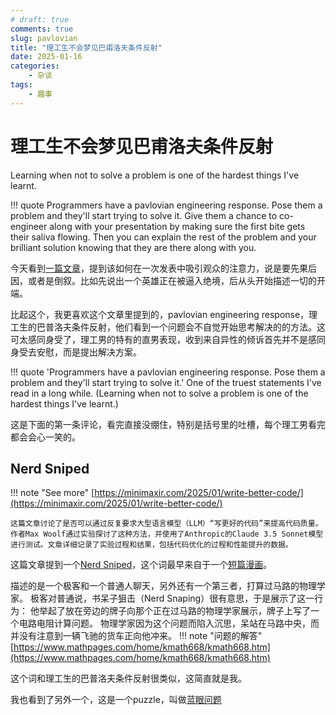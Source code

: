 ```yaml
---
# draft: true
comments: true
slug: pavlovian
title: "理工生不会梦见巴甫洛夫条件反射"
date: 2025-01-16
categories: 
    - 杂谈
tags:
    - 趣事
---
```

# 理工生不会梦见巴甫洛夫条件反射

Learning when not to solve a problem is one of the hardest things I've learnt.
<!-- more -->
!!! quote 
	Programmers have a pavlovian engineering response. Pose them a problem and they'll start trying to solve it. Give them a chance to co-engineer along with your presentation by making sure the first bite gets their saliva flowing. Then you can explain the rest of the problem and your brilliant solution knowing that they are there along with you.

今天看到[一篇文章][lab_1]，提到该如何在一次发表中吸引观众的注意力，说是要先果后因，或者是倒叙。比如先说出一个英雄正在被逼入绝境，后从头开始描述一切的开端。

比起这个，我更喜欢这个文章里提到的，pavlovian engineering response，理工生的巴普洛夫条件反射，他们看到一个问题会不自觉开始思考解决的的方法。这可太感同身受了，理工男的特有的直男表现，收到来自异性的倾诉首先并不是感同身受去安慰，而是提出解决方案。

!!! quote
	'Programmers have a pavlovian engineering response. Pose them a problem and they'll start trying to solve it.'
	One of the truest statements I've read in a long while.
	(Learning when not to solve a problem is one of the hardest things I've learnt.)

这是下面的第一条评论，看完直接没绷住，特别是括号里的吐槽，每个理工男看完都会会心一笑的。

[lab_1]: https://tidyfirst.substack.com/p/start-presentations-on-the-second

## Nerd Sniped

!!! note "See more"
	[https://minimaxir.com/2025/01/write-better-code/](https://minimaxir.com/2025/01/write-better-code/)

	这篇文章讨论了是否可以通过反复要求大型语言模型（LLM）“写更好的代码”来提高代码质量。作者Max Woolf通过实验探讨了这种方法，并使用了Anthropic的Claude 3.5 Sonnet模型进行测试。文章详细记录了实验过程和结果，包括代码优化的过程和性能提升的数据。

这篇文章提到一个[Nerd Sniped](https://xkcd.com/356/)，这个词最早来自于一个[短篇漫画](https://xkcd.com/356/)。

描述的是一个极客和一个普通人聊天，另外还有一个第三者，打算过马路的物理学家。
极客对普通说，书呆子狙击（Nerd Snaping）很有意思，于是展示了这一行为：
他举起了放在旁边的牌子向那个正在过马路的物理学家展示，牌子上写了一个电路电阻计算问题。
物理学家因为这个问题而陷入沉思，呆站在马路中央，而并没有注意到一辆飞驰的货车正向他冲来。
!!! note "问题的解答"
	[https://www.mathpages.com/home/kmath668/kmath668.htm](https://www.mathpages.com/home/kmath668/kmath668.htm)

这个词和理工生的巴普洛夫条件反射很类似，这简直就是我。

我也看到了另外一个，这是一个puzzle，叫做[蓝眼问题](https://xkcd.com/solution.html)